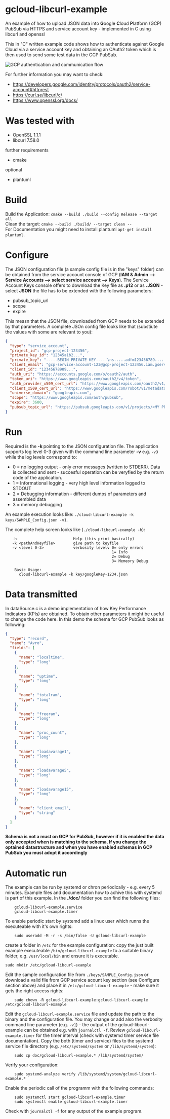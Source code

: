 # gcloud-libcurl-example
An example of how to upload JSON data into **G**oogle **C**loud **P**latform (GCP) PubSub via HTTPS and service account key - implemented in C using libcurl and openssl

This in "C" written example code shows how to authenticate against Google Cloud via a service account key and obtaining an OAuth2 token which is then used to send some test data in the GCP PubSub.

![GCP authentication and communication flow](doc/sequence.svg)

For further information you may want to check:
* https://developers.google.com/identity/protocols/oauth2/service-account#httprest
* https://curl.se/libcurl/c/
* https://www.openssl.org/docs/

# Was tested with

* OpenSSL 1.1.1
* libcurl 7.58.0

further requirements

* cmake

optional
* plantuml

# Build
Build the Application: ```cmake --build ./build --config Release --target all```  
Clean the target: ```cmake --build ./build/ --target clean --```  
For Documentation you might need to install plantuml  ```apt-get install plantuml```.

# Configure
The JSON configuration file (a sample config file is in the "keys" folder) can be obtained from the service account console of GCP (**IAM & Admin --> Service Accounts  --> select service account --> Keys**).
The Service Account Keys console offers to download the Key file as **.p12** or as **.JSON** - select **JSON** the file has to be extended with the following parameters:

* pubsub_topic_url
* scope
* expire

This measn that the JSON file, downloaded from GCP needs to be extended by that parameters. A complete JSOn config file looks like that (substiute the values with some are relevant to you):

```json
{
  "type": "service_account",
  "project_id": "gcp-project-123456",
  "private_key_id": "12345a1b2...",
  "private_key": "-----BEGIN PRIVATE KEY-----\ns.....adfm123456789......\n-----END PRIVATE KEY-----\n",
  "client_email": "gcp-service-account-123@gcp-project-123456.iam.gserviceaccount.com",
  "client_id": "12345678909...",
  "auth_uri": "https://accounts.google.com/o/oauth2/auth",
  "token_uri": "https://www.googleapis.com/oauth2/v4/token",
  "auth_provider_x509_cert_url": "https://www.googleapis.com/oauth2/v1/certs",
  "client_x509_cert_url": "https://www.googleapis.com/robot/v1/metadata/x509/gcp-service-account-123%40gcp-project-123456.iam.gserviceaccount.com",
  "universe_domain": "googleapis.com",
  "scope": "https://www.googleapis.com/auth/pubsub",
  "expire": 3600,
  "pubsub_topic_url": "https://pubsub.googleapis.com/v1/projects/<MY PROJECT>/topics/<MY TOPIC>:publish"
}

```


# Run
Required is the **-k <config file including absolute or relative path>**  pointing to the JSON configuration file.
The application supports log level 0-3 given with the command line parameter **-v** e.g. ```-v3``` while the log levels correspond to:
* 0 = no logging output - only error messages (written to STDERR). Data is collected and sent - succesful operation can be veryfied by the return code of the application.
* 1 = Informational logging - very high level information logged to STDOUT
* 2 = Debugging information - different dumps of parameters and assembled data
* 3 = memory debugging

An example execution looks like: ```./cloud-libcurl-example -k keys/SAMPLE_Config.json -v1```.

The complete help screen looks like (```./cloud-libcurl-example -h```):
```
   -h                         Help (this print basically)
   -k <pathAndKeyfile>        give path to keyfile
   -v <level 0-3>             verbosity levelv 0= only errors
                                               1= Info       
                                               2= Debug      
                                               3= Memeory Debug
   
    Basic Usage:
      cloud-libcurl-example -k key/googleKey-1234.json
```

# Data transmitted 
In dataSource.c is a demo implementation of how Key Performance Indicators (KPIs) are obtained. To obtain other parameters it might be useful to change the code here.
In this demo the schema for GCP PubSub looks as following:

```json
{
  "type": "record",
  "name": "Avro",
  "fields": [
    {
      "name": "localtime",
      "type": "long"
    },
    {
      "name": "uptime",
      "type": "long"
    },
    {
      "name": "totalram",
      "type": "long"
    },
    {
      "name": "freeram",
      "type": "long"
    },
    {
      "name": "proc_count",
      "type": "long"
    },
    {
      "name": "loadavarage1",
      "type": "long"
    },
    {
      "name": "loadavarage5",
      "type": "long"
    },
    {
      "name": "loadavarage15",
      "type": "long"
    },
    {
      "name": "client_email",
      "type": "string"
    }
  ]
}
```
**Schema is not a must on GCP for PubSub, however if it is enabled the data only accepted when is matching to the schema. If you change the optained datastructure and when you have enabled schemas in GCP PubSub you must adopt it accordingly**

# Automatic run
The example can be run by systemd or chron periodically - e.g. every 5 minutes.
Example files and documentation how to achive this with systemd is part of this example.
In the **./doc/** folder you can find the following files:
```
    gcloud-libcurl-example.service
    gcloud-libcurl-example.timer
```
To enable periodic start by systemd add a linux user which runns the executeable with it's own rights:
```shell
    sudo useradd -M -r -s /bin/false -U gcloud-libcurl-example
```
create a folder in ```/etc``` for the example configuration:
copy the just built example executeable ```/bin/gcloud-libcurl-example``` to a suitable binary folder, e.g. ```/usr/local/bin``` and ensure it is executable.
```shell
sudo mkdir /etc/gcloud-libcurl-example
```
Edit the sample configuration file from ```./keys/SAMPLE_Config.json``` or download a valid file from GCP service acount key section 
(see Configure section above) and place it in ```/etc/gcloud-libcurl-example``` - make sure it gets the right access rights:
```shell
    sudo chown -R gcloud-libcurl-example:gcloud-libcurl-example /etc/gcloud-libcurl-example
```
Edit the ```gcloud-libcurl-example.service``` file and update the path to the binary and the configuration file. 
You may change or add also the verbosity command line parameter (e.g. ```-v1```) - the output of the gcloud-libcurl-example can be obtained e.g. with ```journalctl -f```.
Review ```gcloud-libcurl-example.timer``` for the timer interval (check with systemd timer service file documentation).
Copy the both (timer and service) files to the systemd service file directory (e.g. ```/etc/systemd/system``` or ```/lib/systemd/system```):
```shell
    sudo cp doc/gcloud-libcurl-example.* /lib/systemd/system/
```
Verify your configuration:
```shell
    sudo systemd-analyze verify /lib/systemd/system/gcloud-libcurl-example.*
```
Enable the periodic call of the programm with the following commands:
```shell
    sudo systemctl start gcloud-libcurl-example.timer
    sudo systemctl enable gcloud-libcurl-example.timer
```
Check with ```journalctl -f``` for any output of the example program.